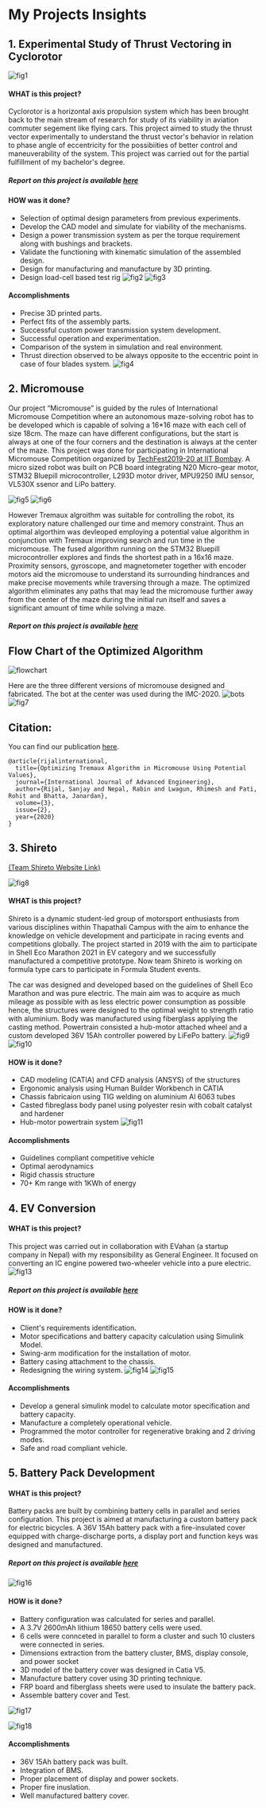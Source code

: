 # My Projects Insights

## 1. Experimental Study of Thrust Vectoring in Cyclorotor

![fig1](Pictures/Cyclorotor/Design.png)
#### WHAT is this project?
Cyclorotor is a horizontal axis propulsion system which has been brought back to the main stream of research for study of its viability in aviation commuter segement like flying cars. This project aimed to study the thrust vector experimentally to understand the thrust vector's behavior in relation to phase angle of eccentricity for the possibiities of better control and maneuverability of the system. This project was carried out for the partial fulfillment of my bachelor's degree.
##### Report on this project is available [here](https://drive.google.com/file/d/1eB-UYTzneUBVJCtv-Sf_ccBZjCfi1CdQ/view?usp=sharing)
#### HOW was it done?
- Selection of optimal design parameters from previous experiments.
- Develop the CAD model and simulate for viability of the mechanisms.
- Design a power transmission system as per the torque requirement along with bushings and brackets.
- Validate the functioning with kinematic simulation of the assembled design.
- Design for manufacturing and manufacture by 3D printing.
- Design load-cell based test rig
![fig2](Pictures/Cyclorotor/Product.png)
![fig3](Pictures/Cyclorotor/loadcellcircuit.png)

#### Accomplishments
- Precise 3D printed parts.
- Perfect fits of the assembly parts.
- Successful custom power transmission system development.
- Successful operation and experimentation.
- Comparison of the system in simulation and real environment.
- Thrust direction observed to be always opposite to the eccentric point in case of four blades system.
![fig4](Pictures/Cyclorotor/Assembly_Draft.jpg)


## 2. Micromouse
Our project “Micromouse” is guided by the rules of International Micromouse Competition where an autonomous maze-solving robot has to be developed which is capable of solving a 16*16 maze with each cell of size 18cm. The maze can have different configurations, but the start is always at one of the four corners and the destination is always at the center of the maze. This project was done for participating in International Micromouse Competition organized by
[TechFest2019-20 at IIT Bombay](https://techfest.org/).
A micro sized robot was built on PCB board integrating N20 Micro-gear motor, STM32 Bluepill microcontroller, L293D motor driver, MPU9250 IMU sensor, VL530X ssenor and LiPo battery.

![fig5](Pictures/Micromouse/KiCAD.jpg)
![fig6](Pictures/Micromouse/Naanu.jpg)

However Tremaux algroithm was suitable for controlling the robot, its exploratory nature challenged our time and memory constraint. Thus an optimal algorthim was devleoped employing a potential value algorithm in conjunction with Tremaux improving search and run time in the micromouse.  The fused algorithm running on the STM32 Bluepill microcontroller explores and finds the shortest path in a 16x16 maze. Proximity sensors, gyroscope, and magnetometer together with encoder motors aid the micromouse to understand its surrounding hindrances and make precise movements while traversing through a maze. The optimized algorithm eliminates any paths that may lead the micromouse further away from the center of the maze during the initial run itself and saves a significant amount of time while solving a maze.

##### Report on this project is available [here](https://drive.google.com/file/d/183wrktVCq5AOybMiit0GX_J2vyt4wZQf/view?usp=sharing)

## Flow Chart of the Optimized Algorithm

![flowchart](/Pictures/Micromouse/flow_chart.png)

Here are the three different versions of micromouse designed and fabricated. The bot at the center was used during the IMC-2020.
![bots](/Pictures/Micromouse/bots.png)
![fig7](Pictures/Micromouse/robo.jpg)


## Citation:
You can find our publication [here](https://ictaes.org/wp-content/uploads/2020/09/IJAE-2020-Vol.03-No.02/7_Sanjaya_Vol3_No2.pdf?ckattempt=1).
```
@article{rijalinternational,
  title={Optimizing Tremaux Algorithm in Micromouse Using Potential Values},
  journal={International Journal of Advanced Engineering},
  author={Rijal, Sanjay and Nepal, Rabin and Lwagun, Rhimesh and Pati, Rohit and Bhatta, Janardan},
  volume={3},
  issue={2},
  year={2020}
}
```

## 3. Shireto
[(Team Shireto Website Link)](https://teamshireto.com)

![fig8](Pictures/Shireto/Chassis_design.png)
#### WHAT is this project?
Shireto is a dynamic student-led group of motorsport enthusiasts from various disciplines within Thapathali Campus with the aim to enhance the knowledge on vehicle development and participate in racing events and competitions globally. The project started in 2019 with the aim to participate in Shell Eco Marathon 2021 in EV category and we successfully manufactured a competitive prototype. Now team Shireto is working on formula type cars to participate in Formula Student events.

The car was designed and developed based on the guidelines of Shell Eco Marathon and was pure electric. The main aim was to acquire as much mileage as possible with as less electric power consumption as possible hence, the structures were designed to the optimal weight to strength ratio with aluminium. Body was manufactured using fiberglass applying the casting method. Powertrain consisted a hub-motor attached wheel and a custom developed 36V 15Ah controller powered by LiFePo battery.
![fig9](Pictures/Shireto/Chassis.png)
![fig10](Pictures/Shireto/Manufacture.png)
#### HOW is it done?
- CAD modeling (CATIA) and CFD analysis (ANSYS) of the structures
- Ergonomic analysis using Human Builder Workbench in CATIA
- Chassis fabricaion using TIG welding on aluminium Al 6063 tubes
- Casted fibreglass body panel using polyester resin with cobalt catalyst and hardener
- Hub-motor powertrain system
![fig11](Pictures/Shireto/Product.png)

#### Accomplishments
- Guidelines compliant competitive vehicle
- Optimal aerodynamics
- Rigid chassis structure
- 70+ Km range with 1KWh of energy


## 4. EV Conversion
#### WHAT is this project?
This project was carried out in collaboration with EVahan (a startup company in Nepal) with my responsibility as General Engineer. It focused on converting an IC engine powered two-wheeler vehicle into a pure electric.
![fig13](Pictures/EV_conversion/EVConvert.jpg)

##### Report on this project is available [here](https://drive.google.com/file/d/10gWs83NFK3THqdROTqU345aQyBRbm8cr/view?usp=sharing)
#### HOW is it done?
- Client's requirements identification.
- Motor specifications and battery capacity calculation using Simulink Model.
- Swing-arm modification for the installation of motor.
- Battery casing attachment to the chassis.
- Redesigning the wiring system.
![fig14](Pictures/EV_conversion/VehicleResistive.png)
![fig15](Pictures/EV_conversion/BatteryDesign.png)

#### Accomplishments
- Develop a general simulink model to calculate motor specification and battery capacity.
- Manufacture a completely operational vehicle.
- Programmed the motor controller for regenerative braking and 2 driving modes.
- Safe and road compliant vehicle.

## 5. Battery Pack Development
#### WHAT is this project?
Battery packs are built by combining battery cells in parallel and series configuration. This project is aimed at manufacturing a custom battery pack for electric bicycles. A 36V 15Ah battery pack with a fire-insulated cover equipped with charge-discharge ports, a display port and function keys was designed and manufactured.

##### Report on this project is available [here](https://drive.google.com/file/d/1CvMc2M0b08G_HyTX1NpBqHgKvPnaDJ8o/view?usp=sharing)

![fig16](Pictures/Battery_casing/547320747141988.jpeg)
#### HOW is it done?
- Battery configuration was calculated for series and parallel.
- A 3.7V 2600mAh lithium 18650 battery cells were used.
- 6 cells were connceted in parallel to form a cluster and such 10 clusters were connected in series.
- Dimensions extraction from the battery cluster, BMS, display console, and power socket
- 3D model of the battery cover was designed in Catia V5.
- Manufacture battery cover using 3D printing technique.
- FRP board and fiberglass sheets were used to insulate the battery pack.
- Assemble battery cover and Test.

![fig17](Pictures/Battery_casing/Casing_design.png)

![fig18](Pictures/Battery_casing/IMG1.jpg)

#### Accomplishments
- 36V 15Ah battery pack was built.
- Integration of BMS.
- Proper placement of display and power sockets.
- Proper fire inuslation.
- Well manufactured battery cover.
